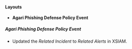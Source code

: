 
#### Layouts
- **Agari Phishing Defense Policy Event**
##### Agari Phishing Defense Policy Event
- Updated the *Related Incident* to *Related Alerts* in XSIAM.
